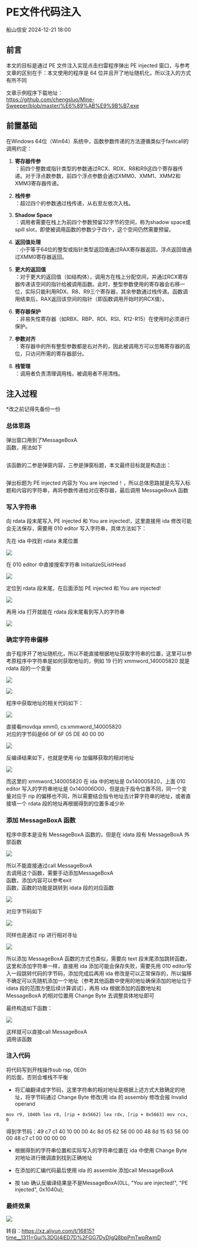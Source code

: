 #  PE文件代码注入   
 船山信安   2024-12-21 18:00  
  
## 前言  
  
本文的目标是通过 PE 文件注入实现点击扫雷程序弹出 PE injected 窗口，与参考文章的区别在于：本文使用的程序是 64 位并且开了地址随机化，所以注入的方式有所不同  
  
文章示例程序下载地址：  
https://github.com/chengsluo/Mine-Sweeper/blob/master/%E6%89%AB%E9%9B%B7.exe  
## 前置基础  
  
在Windows 64位（Win64）系统中，函数参数传递的方法遵循类似于fastcall的调用约定：  
1. **寄存器传参**  
：前四个整数或指针类型的参数通过RCX、RDX、R8和R9这四个寄存器传递。对于浮点数参数，前四个浮点参数会通过XMM0、XMM1、XMM2和XMM3寄存器传递。  
  
1. **栈传参**  
：超过四个的参数通过栈传递，从右至左依次入栈。  
  
1. **Shadow Space**  
：调用者需要在栈上为前四个参数预留32字节的空间，称为shadow space或spill slot，即使被调用函数的参数少于四个，这个空间仍然需要预留。  
  
1. **返回值处理**  
：小于等于64位的整型或指针类型返回值通过RAX寄存器返回，浮点返回值通过XMM0寄存器返回。  
  
1. **更大的返回值**  
：对于更大的返回值（如结构体），调用方在栈上分配空间，并通过RCX寄存器传递该空间的指针给被调用函数。此时，整型参数使用的寄存器会右移一位，实际只能利用RDX、R8、R9三个寄存器，其余参数通过栈传递。函数调用结束后，RAX返回该空间的指针（即函数调用开始时的RCX值）。  
  
1. **寄存器保护**  
：非易失性寄存器（如RBX、RBP、RDI、RSI、R12-R15）在使用时必须进行保护。  
  
1. **参数对齐**  
：寄存器中的所有整型参数都是右对齐的，因此被调用方可以忽略寄存器的高位，只访问所需的寄存器部分。  
  
1. **栈管理**  
：调用者负责清理调用栈，被调用者不用清栈。  
  
## 注入过程  
  
*改之前记得先备份一份  
### 总体思路  
  
弹出窗口用到了MessageBoxA  
函数，用法如下  
```
```  
  
该函数的二参是弹窗内容，三参是弹窗标题，本文最终目标就是构造出：  
```
```  
  
弹出标题为 PE injected 内容为 You are injected！，所以总体思路就是先写入标题和内容的字符串，再将参数传递给对应寄存器，最后调用 MessageBoxA 函数  
### 写入字符串  
  
向 rdata 段末尾写入 PE injected 和 You are injected!，这里直接用 ida 修改可能会无法保存，需要用 010 editor 写入字符串，具体方法如下：  
  
先在 ida 中找到 rdata 末尾位置  
  
![](https://mmbiz.qpic.cn/mmbiz_png/7nIrJAgaibicNm0CXb1Wh41Nvyvd8EwAbaozosqnK9m7aYpdDJTeWyIc7FvYSXibC8PUlyKwC5hicU7X1116SPvickw/640?wx_fmt=png&from=appmsg "")  
  
  
在 010 editor 中直接搜索字符串 InitializeSListHead  
  
![](https://mmbiz.qpic.cn/mmbiz_png/7nIrJAgaibicNm0CXb1Wh41Nvyvd8EwAbapYO0PDOUUKrdj2s6icvJ3vEaKNx5RuHyiannEhZNqpFnFDzVlQ5XVfiaw/640?wx_fmt=png&from=appmsg "")  
  
定位到 rdata 段末尾，在后面添加 PE injected 和 You are injected!  
  
![](https://mmbiz.qpic.cn/mmbiz_png/7nIrJAgaibicNm0CXb1Wh41Nvyvd8EwAbaicIyDaicT607yNsOljcb78f29tKk56hwlwgWGYK4PKrZTAt0MnZWIfnQ/640?wx_fmt=png&from=appmsg "")  
  
再用 ida 打开就能在 rdata 段末尾看到写入的字符串  
  
![](https://mmbiz.qpic.cn/mmbiz_png/7nIrJAgaibicNm0CXb1Wh41Nvyvd8EwAbarY4k4MHRTz3yyKhXgCCYqWvvDb6geOQjWVhSV0jsbp5DNjSWciadbPg/640?wx_fmt=png&from=appmsg "")  
### 确定字符串偏移  
  
由于程序开了地址随机化，所以不能直接根据地址获取字符串的位置，这里可以参考原程序中字符串是如何获取地址的，例如 19 行的 xmmword_140005820 就是 rdata 段的一个变量  
  
![](https://mmbiz.qpic.cn/mmbiz_png/7nIrJAgaibicNm0CXb1Wh41Nvyvd8EwAbaqlxNWy9mQKzSDe2OUjDuf0MQiawN2dV08jqjAD3lOzf3Sc48K90mbrg/640?wx_fmt=png&from=appmsg "")  
  
  
![](https://mmbiz.qpic.cn/mmbiz_png/7nIrJAgaibicNm0CXb1Wh41Nvyvd8EwAbaxmvZTK5YMbDl56nNZGgNoKR0YVlukswC8cicE9D1zIVE3lDgHRy5GnA/640?wx_fmt=png&from=appmsg "")  
  
程序中获取地址的相关代码如下：  
  
![](https://mmbiz.qpic.cn/mmbiz_png/7nIrJAgaibicNm0CXb1Wh41Nvyvd8EwAbaAOBrKZoWBqhzm1I1vdS9bIM6pgx6hj2v84s9VgTL9hIXfJLrwnm8qw/640?wx_fmt=png&from=appmsg "")  
  
直接看movdqa xmm0, cs:xmmword_140005820  
对应的字节码是66 0F 6F 05 DE 40 00 00  
  
![](https://mmbiz.qpic.cn/mmbiz_png/7nIrJAgaibicNm0CXb1Wh41Nvyvd8EwAbad3FC7Lwtib3g0Mthyfia4hdic5cM6eznx92OptRrXREXSwOiam7NwToo7g/640?wx_fmt=png&from=appmsg "")  
  
反编译结果如下，也就是使用 rip 加偏移获取的相对地址  
  
![](https://mmbiz.qpic.cn/mmbiz_png/7nIrJAgaibicNm0CXb1Wh41Nvyvd8EwAbalKpxcSPYbl3tJ4GPrQdnW2GVJcKC8FMKY4OkicQY4CXQecRMcnibdY1g/640?wx_fmt=png&from=appmsg "")  
  
而这里的 xmmword_140005820 在 ida 中的地址是 0x140005820，上面 010 editor 写入的字符串地址是 0x140006D00，但是由于指令位置不同，同一个变量对应于 rip 的偏移也不同，所以需要结合指令地址去计算字符串的地址，或者直接填一个 rdata 段的地址再根据得到的位置多减少补  
### 添加 MessageBoxA 函数  
  
程序中原本是没有 MessageBoxA 函数的，但是在 idata 段有 MessageBoxA 外部函数  
  
![](https://mmbiz.qpic.cn/mmbiz_png/7nIrJAgaibicNm0CXb1Wh41Nvyvd8EwAba3fLTiczCCia7icpLGHOqnsSAvibZJbDniaQ4AcbGic63W0F2hKTA8BVibIAxQ/640?wx_fmt=png&from=appmsg "")  
  
所以不能直接通过call MessageBoxA  
去调用这个函数，需要手动添加MessageBoxA  
函数，添加内容可以参考exit  
函数，函数的功能是跳转到 idata 段的对应函数  
  
![](https://mmbiz.qpic.cn/mmbiz_png/7nIrJAgaibicNm0CXb1Wh41Nvyvd8EwAbaALYpabPJ68ibex8NUXqPEIWlyA05ibXL3nJAricLibkjgtRyjiceYgXBpVQ/640?wx_fmt=png&from=appmsg "")  
  
对应字节码如下  
  
![](https://mmbiz.qpic.cn/mmbiz_png/7nIrJAgaibicNm0CXb1Wh41Nvyvd8EwAbaiaia92081ibO4lZxnZib8XUBNN5E3uFUqSSCWgR8gFTz9M2TXSYf43wMuQ/640?wx_fmt=png&from=appmsg "")  
  
同样也是通过 rip 进行相对寻址  
  
![](https://mmbiz.qpic.cn/mmbiz_png/7nIrJAgaibicNm0CXb1Wh41Nvyvd8EwAbaKUfK7VGLryzEnRcLib3JzKN4InNRPtZOibVibSmdiaz3r3yib6ECZB6qchg/640?wx_fmt=png&from=appmsg "")  
  
所以添加 MessageBoxA 函数的方式也类似，需要向 text 段末尾添加跳转函数，这里和添加字符串一样，直接用 ida 添加可能会保存失败，需要先用 010 editor写入一段跳转代码的字节码，添加完成后再用 ida 修改是可以正常保存的，所以偏移不确定可以先随机添加一个地址（参考其他函数中使用的地址确保添加的地址位于 idata 段的范围方便后续计算调试），再用 ida 根据添加的函数地址和 MessageBoxA 的相对位置用 Change Byte 去调整具体地址即可  
  
最终构造如下函数：  
  
![](https://mmbiz.qpic.cn/mmbiz_png/7nIrJAgaibicNm0CXb1Wh41Nvyvd8EwAba7YRgWlzqSeU5aLvvTEWK9NKeicicMEequjibq8KRadxdFepA4uSfqDpicQ/640?wx_fmt=png&from=appmsg "")  
  
这样就可以直接call MessageBoxA  
调用该函数  
### 注入代码  
  
将代码写到开栈操作sub rsp, 0E0h  
的后面，否则会堆栈不平衡  
- 将汇编翻译成字节码，这里字符串的相对地址是根据上述方式大致确定的地址，将字节码通过 Change Byte 修改(用 ida 的 assembly 修改会报 Invalid operand  
```
mov r9, 1040h lea r8, [rip + 0x5662] lea rdx, [rip + 0x5663] mov rcx, 0
```  
  
得到字节码：49 c7 c1 40 10 00 00 4c 8d 05 62 56 00 00 48 8d 15 63 56 00 00 48 c7 c1 00 00 00 00  
  
- 根据得到的字符串位置和实际写入的字符串位置在 ida 中使用 Change Byte 对地址进行微调直到找到正确地址  
  
- 在添加的汇编代码最后使用 ida 的 assemble 添加call MessageBoxA  
  
- 按 tab 确认反编译结果是不是MessageBoxA(0LL, "You are injected!", "PE injected", 0x1040u);  
  
### 最终效果  
  
![](https://mmbiz.qpic.cn/mmbiz_png/7nIrJAgaibicNm0CXb1Wh41Nvyvd8EwAbaaktaKxZ63oW0mLoqSBQIoYOEkxGibibtqfib9lMIAnyyXCYIq9pBnHpew/640?wx_fmt=png&from=appmsg "")  
  
转自：https://xz.aliyun.com/t/16815?time__1311=Gui%3DGI4jED7D%2FGG7DyDIgQ8bpPmTwpRwmD  
  
